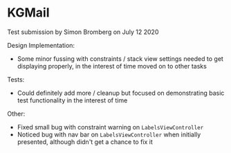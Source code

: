 # KGMail
Test submission by Simon Bromberg on July 12 2020

Design Implementation:

* Some minor fussing with constraints / stack view settings needed to get displaying properly, in the interest of time moved on to other tasks

Tests:

* Could definitely add more / cleanup but focused on demonstrating basic test functionality in the interest of time 

Other:

* Fixed small bug with constraint warning on `LabelsViewController`
* Noticed bug with nav bar on `LabelsViewController` when initially presented, although didn't get a chance to fix it 
